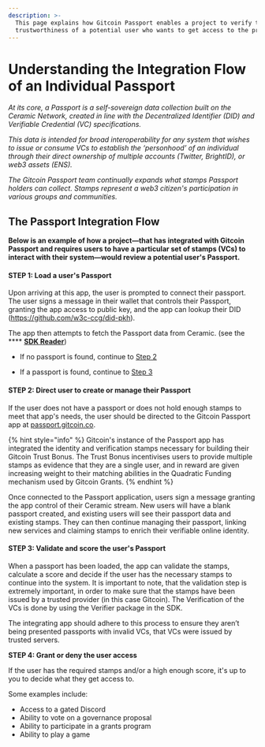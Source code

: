 ```yaml
---
description: >-
  This page explains how Gitcoin Passport enables a project to verify the
  trustworthiness of a potential user who wants to get access to the project
---
```


# Understanding the Integration Flow of an Individual Passport

_At its core, a Passport is a self-sovereign data collection built on the Ceramic Network, created in line with the Decentralized Identifier (DID) and Verifiable Credential (VC) specifications._&#x20;

_This data is intended for broad interoperability for any system that wishes to issue or consume VCs to establish the ‘personhood’ of an individual through their direct ownership of multiple accounts (Twitter, BrightID), or web3 assets (ENS)._

_The Gitcoin Passport team continually expands what stamps Passport holders can collect. Stamps represent a web3 citizen's participation in various groups and communities._

## The Passport Integration Flow

**Below is an example of how a project—that has integrated with Gitcoin Passport and requires users to have a particular set of stamps (VCs) to interact with their system—would review a potential user's Passport.**

#### STEP 1: Load a user's Passport&#x20;

Upon arriving at this app, the user is prompted to connect their passport. The user signs a message in their wallet that controls their Passport, granting the app access to public key, and the app can lookup their DID (https://github.com/w3c-ccg/did-pkh).&#x20;

The app then attempts to fetch the Passport data from Ceramic. (see the **** [**SDK Reader**](gitcoin-passport-sdk/getting-started.md#reader))

* If no passport is found, continue to [Step 2](passport-lifecycle.md#step-2-direct-user-to-create-or-manage-their-passport)
*   If a passport is found, continue to [Step 3](passport-lifecycle.md#step-3-score-the-users-passport)

    ####

#### STEP 2: Direct user to create or manage their Passport

If the user does not have a passport or does not hold enough stamps to meet that app's needs, the user should be directed to the Gitcoin Passport app at [passport.gitcoin.co](https://passport.gitcoin.co/).

{% hint style="info" %}
Gitcoin's instance of the Passport app has integrated the identity and verification stamps necessary for building their Gitcoin Trust Bonus. The Trust Bonus incentivises users to provide multiple stamps as evidence that they are a single user, and in reward are given increasing weight to their matching abilities in the Quadratic Funding mechanism used by Gitcoin Grants.
{% endhint %}

Once connected to the Passport application, users sign a message granting the app control of their Ceramic stream. New users will have a blank passport created, and existing users will see their passport data and existing stamps. They can then continue managing their passport, linking new services and claiming stamps to enrich their verifiable online identity.



#### STEP 3: Validate and score the user's Passport

When a passport has been loaded, the app can validate the stamps, calculate a score and decide if the user has the necessary stamps to continue into the system. It is important to note, that the validation step is extremely important, in order to make sure that the stamps have been issued by a trusted provider (in this case Gitcoin). The Verification of the VCs is done by using the Verifier package in the SDK.

The integrating app should adhere to this process to ensure they aren’t being presented passports with invalid VCs, that VCs were issued by trusted servers.



**STEP 4: Grant or deny the user access**

If the user has the required stamps and/or a high enough score, it's up to you to decide what they get access to.

Some examples include:&#x20;

* Access to a gated Discord
* Ability to vote on a governance proposal
* Ability to participate in a grants program
* Ability to play a game
